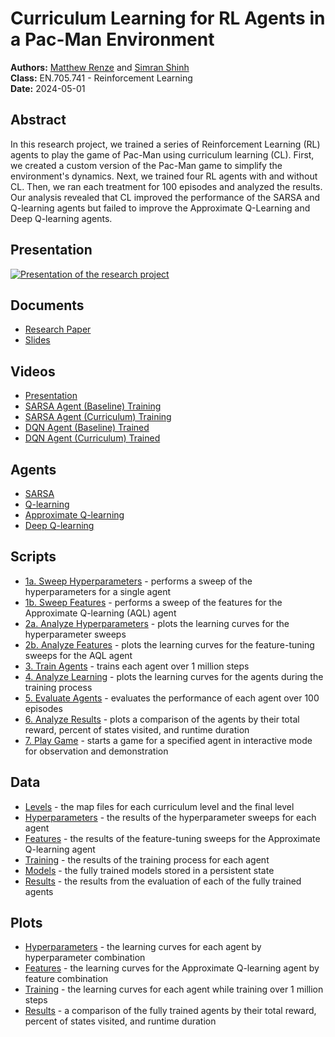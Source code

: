 # Curriculum Learning for RL Agents in a Pac-Man Environment

**Authors:** [Matthew Renze](https://matthewrenze.com) and [Simran Shinh](https://www.linkedin.com/in/simran-shinh/)  
**Class:** EN.705.741 - Reinforcement Learning    
**Date:** 2024-05-01

## Abstract
In this research project, we trained a series of Reinforcement Learning (RL) agents to play the game of Pac-Man using curriculum learning (CL). First, we created a custom version of the Pac-Man game to simplify the environment's dynamics. Next, we trained four RL agents with and without CL. Then, we ran each treatment for 100 episodes and analyzed the results. Our analysis revealed that CL improved the performance of the SARSA and Q-learning agents but failed to improve the Approximate Q-Learning and Deep Q-learning agents.

## Presentation
[![Presentation of the research project](https://img.youtube.com/vi/zIPDyFPdlvc/0.jpg)](https://youtu.be/zIPDyFPdlvc "Click to view on YouTube")


## Documents
 - [Research Paper](documents/paper.pdf)
 - [Slides](documents/slides.pdf)

## Videos
 - [Presentation](https://youtu.be/zIPDyFPdlvc)
 - [SARSA Agent (Baseline) Training](https://youtu.be/dvnmwI5lv2c)
 - [SARSA Agent (Curriculum) Training](https://youtu.be/f4liah7wjIY)
 - [DQN Agent (Baseline) Trained](https://youtu.be/enzh485xQU4)
 - [DQN Agent (Curriculum) Trained](https://youtu.be/sqqRLXfCOGA)

## Agents
 - [SARSA](source/agents/sarsa_agent.py)
 - [Q-learning](source/agents/q_learning_agent.py)
 - [Approximate Q-learning](source/agents/approximate_q_learning_agent.py)
 - [Deep Q-learning](source/agents/deep_q_learning_agent.py)

## Scripts
 - [1a. Sweep Hyperparameters](source/1a_sweep_hyperparameters.py) - performs a sweep of the hyperparameters for a single agent
 - [1b. Sweep Features](source/1b_sweep_features.py) - performs a sweep of the features for the Approximate Q-learning (AQL) agent
 - [2a. Analyze Hyperparameters](source/2a_analyze_hyperparameters.py) - plots the learning curves for the hyperparameter sweeps
 - [2b. Analyze Features](source/2b_analyze_features.py) - plots the learning curves for the feature-tuning sweeps for the AQL agent
 - [3. Train Agents](source/3_train_agents.py) - trains each agent over 1 million steps
 - [4. Analyze Learning](source/4_analyze_learning.py) - plots the learning curves for the agents during the training process
 - [5. Evaluate Agents](source/5_evaluate_agents.py) - evaluates the performance of each agent over 100 episodes
 - [6. Analyze Results](source/6_analyze_results.py) - plots a comparison of the agents by their total reward, percent of states visited, and runtime duration
 - [7. Play Game](source/7_play_game.py) - starts a game for a specified agent in interactive mode for observation and demonstration

## Data
 - [Levels](data/levels/) - the map files for each curriculum level and the final level
 - [Hyperparameters](data/hyperparameters/) - the results of the hyperparameter sweeps for each agent
 - [Features](data/features/) - the results of the feature-tuning sweeps for the Approximate Q-learning agent
 - [Training](data/training/) - the results of the training process for each agent
 - [Models](data/models/) - the fully trained models stored in a persistent state
 - [Results](data/results/) - the results from the evaluation of each of the fully trained agents
 
 ## Plots
  - [Hyperparameters](data/plots/hyperparameters/) - the learning curves for each agent by hyperparameter combination
  - [Features](data/plots/features/) - the learning curves for the Approximate Q-learning agent by feature combination
  - [Training](data/plots/training/) - the learning curves for each agent while training over 1 million steps
  - [Results](data/plots/results/) - a comparison of the fully trained agents by their total reward, percent of states visited, and runtime duration
